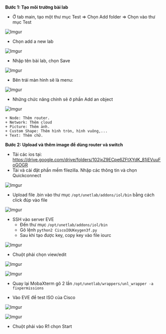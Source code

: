 **Bước 1: Tạo môi trường bài lab**
- Ở tab main, tạo một thư mục Test => Chọn Add folder => Chọn vào thư mục Test

![Imgur](https://i.imgur.com/XamqwCf.png)

- Chọn add a new lab

![Imgur](https://i.imgur.com/27KcZkb.png)

- Nhập tên bài lab, chọn Save

![Imgur](https://i.imgur.com/MSNKL4N.png)

- Bên trái màn hình sẽ là menu:

![Imgur](https://i.imgur.com/h8BX4JM.png)

- Những chức năng chính sẽ ở phần Add an object

![Imgur](https://i.imgur.com/G5009FA.png)

  	+ Node: Thêm router.
	+ Network: Thêm cloud
	+ Picture: Thêm ảnh.
	+ Custom Shape: Thêm hình tròn, hình vuông,...
	+ Text: Thêm chữ.

**Bước 2: Upload và thêm image để dùng router và switch**
- Tải các ios tại: https://drive.google.com/drive/folders/102jxZ9ECpe6ZFtXYdK_81iEVuuFoGOGR
- Tài và cài đặt phần mềm filezilla. Nhập các thông tin và chọn Quickconnect

![Imgur](https://i.imgur.com/zN9wrsT.png)

- Upload file .bin vào thư mục ```/opt/unetlab/addons/iol/bin``` bằng cách click đúp vào file

![Imgur](https://i.imgur.com/VVQx4y5.png)

- SSH vào server EVE 
	+ Đến thư mục ```/opt/unetlab/addons/iol/bin```
	+ Gõ lệnh ```python2 CiscoIOUKeygen3f.py```		
	+ Sau khi tạo được key, copy key vào file iourc

![Imgur](https://i.imgur.com/lg0Mz9K.png)

  + Chuột phải chọn view/edit

![Imgur](https://i.imgur.com/o1QFjGf.png)

![Imgur](https://i.imgur.com/zkIynd1.png)

- Quay lại MobaXterm gõ 2 lần ```/opt/unetlab/wrappers/unl_wrapper -a fixpermissions```

- Vào EVE để test ISO của Cisco

![Imgur](https://i.imgur.com/sD4RGGv.png)

![Imgur](https://i.imgur.com/8zkfS1Z.png)

- Chuột phải vào R1 chọn Start
